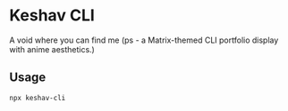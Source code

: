 # Keshav CLI
A void where you can find me 
(ps - a Matrix-themed CLI portfolio display with anime aesthetics.)

## Usage

```bash
npx keshav-cli
